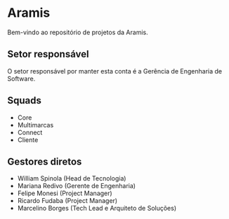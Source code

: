 # Aramis

Bem-vindo ao repositório de projetos da Aramis.

## Setor responsável

O setor responsável por manter esta conta é a Gerência de Engenharia de Software.

## Squads

- Core
- Multimarcas
- Connect
- Cliente

## Gestores diretos

- William Spinola (Head de Tecnologia)
- Mariana Redivo (Gerente de Engenharia)
- Felipe Monesi (Project Manager)
- Ricardo Fudaba (Project Manager)
- Marcelino Borges (Tech Lead e Arquiteto de Soluções)